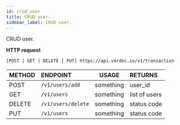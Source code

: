 ```yaml
---
id: crud_user
title: CRUD user.
sidebar_label: CRUD user.
---
```


  CRUD user.

**HTTP request**

 ```bash 
[POST | GET | DELETE | PUT] https://api.verdoc.io/v1/transaction
 ```

| METHOD | ENDPOINT               |   USAGE   | RETURNS       |
| :----- | :--------------------- | :-------: | :------------ |
| POST   | ```/v1/users/add```    | something | user_id       |
| GET    | ```/v1/users```        | something | list of users |
| DELETE | ```/v1/users/delete``` | something | status code   |
| PUT    | ```/v1/users```        | something | status code   |